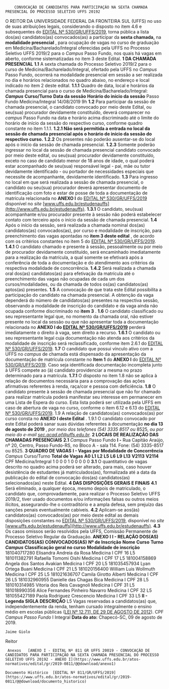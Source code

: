         CONVOCAÇÃO DE CANDIDATOS PARA PARTICIPAÇÃO NA SEXTA CHAMADA PRESENCIAL DO PROCESSO SELETIVO UFFS 20192  

 O REITOR DA UNIVERSIDADE FEDERAL DA FRONTEIRA SUL (UFFS) no uso de suas atribuições legais, considerando o disposto no item 4.6 e subsequentes do [EDITAL Nº 530/GR/UFFS/2019](https://www.uffs.edu.br/atos-normativos/edital/gr/2019-0530), torna pública a lista dos(as) candidatos(as) convocados(as) a participar da  **sexta chamada,** na **modalidade presencial** , para ocupação de vagas no curso de graduação em Medicina/Bacharelado/Integral oferecidas pela UFFS no Processo Seletivo UFFS 2019/2 para o *Campus*  Passo Fundo, nos quais há vagas em aberto, conforme sistematizadas no item 3 deste Edital.  **1 DA CHAMADA PRESENCIAL** **1.1**  A sexta chamada do Processo Seletivo 2019/2 para o curso de Medicina/Bacharelado/Integral, ofertado pela UFFS no *Campus*  Passo Fundo, ocorrerá na modalidade presencial em sessão a ser realizada no dia e horários relacionados no quadro abaixo, no endereço e local indicado no item 2 deste edital. **1.1.1**  Quadro de data, local e horários da chamada presencial para o curso de Medicina/Bacharelado/Integral:      ***Campus***    **Curso/Turno**   **Data da sessão**   **Horário do início da sessão**     Passo Fundo   Medicina/Integral   14/08/2019   9h     **1.2**  Para participar da sessão de chamada presencial, o candidato convocado por meio deste Edital, ou seu(sua) procurador devidamente constituído, deverá comparecer no *campus*  Passo Fundo na data e horário acima discriminado até o limite do horário de início da sessão do respectivo curso, conforme quadro constante no item 1.1.1. **1.2.1 Não será permitida a entrada no local da sessão de chamada presencial após o horário de início da sessão do respectivo curso.** **1.2.2**  Os presentes não poderão ausentar-se do local após o início da sessão de chamada presencial. **1.2.3**  Somente poderão ingressar no local da sessão de chamada presencial candidato convocado por meio deste edital, ou seu(sua) procurador devidamente constituído, exceto no caso de candidato menor de 18 anos de idade, o qual poderá estar acompanhado de seu(sua) responsável legal - pai, mãe ou tutor devidamente identificado - ou portador de necessidades especiais que necessite de acompanhante, devidamente identificado. **1.3**  Para ingresso no local em que será realizada a sessão de chamada presencial, o candidato ou seu(sua) procurador deverá apresentar documento de identificação com foto e estar de posse de toda a documentação de matrícula relacionada no **ANEXO I**  do [EDITAL Nº 530/GR/UFFS/2019](https://www.uffs.edu.br/atos-normativos/edital/gr/2019-0530) disponível no *site* [www.uffs.edu.br/estudenauffs](http://www.uffs.edu.br/estudenauffs). **1.3.1**  O candidato, seu(sua) acompanhante e/ou procurador presente à sessão não poderá estabelecer contato com terceiro após o início da sessão de chamada presencial. **1.4**  Após o início da sessão, será realizada a chamada nominal dos(as) candidatos(as) convocados(as), por curso e modalidade de inscrição, para preenchimento das vagas apontadas no **item 3 deste edital** , de acordo com os critérios constantes no item 5 do [EDITAL Nº 530/GR/UFFS/2019](https://www.uffs.edu.br/atos-normativos/edital/gr/2019-0530). **1.4.1**  O candidato chamado e presente à sessão, pessoalmente ou por meio de procurador devidamente constituído, será encaminhado imediatamente para a realização da matrícula, a qual somente se efetivará após a conferência de toda a documentação e do atendimento aos critérios da respectiva modalidade de concorrência. **1.4.2**  Será realizada a chamada oral dos(as) candidatos(as) para efetivação da matrícula até o preenchimento das vagas não ocupadas de cada um dos cursos/modalidades, ou da chamada de todos os(as) candidatos(as) aptos(as) presentes. **1.5**  A convocação de que trata este Edital possibilita a participação do candidato na chamada presencial. A obtenção da vaga dependerá do número de candidatos(as) presentes na respectiva sessão, observando a modalidade de inscrição do candidato e da vaga ainda não ocupada conforme discriminado no **item 3** . **1.6**  O candidato classificado ou seu representante legal que, no momento da chamada oral, não estiver presente no local da sessão ou que não apresentar toda a documentação relacionada no  **ANEXO I do [EDITAL Nº 530/GR/UFFS/2019](https://www.uffs.edu.br/atos-normativos/edital/gr/2019-0530)** perderá imediatamente o direito à vaga, sem direito a recurso. **1.6.1**  O candidato ou seu representante legal cuja documentação não atenda aos critérios da modalidade de inscrição será reclassificado, conforme item 2.6.1 do [EDITAL Nº 530/GR/UFFS/2019](https://www.uffs.edu.br/atos-normativos/edital/gr/2019-0530). **1.7**  O candidato que possui vínculo ativo com a UFFS no *campus*  de chamada está dispensado da apresentação da documentação de matrícula constante no **Item 1** do **ANEXO I**  do [EDITAL Nº 530/GR/UFFS/2019](https://www.uffs.edu.br/atos-normativos/edital/gr/2019-0530). Caso seja identificada documentação incompleta junto à UFFS compete ao (à) candidato providenciar a mesma no prazo determinado para a matrícula. **1.7.1**  O disposto no item 1.8 não se aplica à relação de documentos necessária para a comprovação das ações afirmativas referentes à renda, raça/cor e pessoa com deficiência. **1.8**  O candidato presente à sessão de chamada presencial que não for chamado para realizar matrícula poderá manifestar seu interesse em permanecer em uma Lista de Espera do curso. Esta lista poderá ser utilizada pela UFFS em caso de abertura de vaga no curso, conforme o item 6.12 e 6.13 do [EDITAL Nº 530/GR/UFFS/2019](https://www.uffs.edu.br/atos-normativos/edital/gr/2019-0530). 1.9 A relação de candidatos(as) convocados(as) por curso consta no **ANEXO I deste Edital** . 1.9.1 O candidato convocado por este Edital poderá sanar suas dúvidas referentes à documentação  **no dia 13 de agosto de 2019** , *por meio dos telefones (54) 3335 8517 ou*  8525, *ou por meio do*  *e-mail sec.acad.pf@uffs.edu.br.*  **2 LOCAIS DE REALIZAÇÃO DAS CHAMADAS PRESENCIAIS** **2.1**  *Campus*  Passo Fundo **I -**  Rua Capitão Araújo, nº 20, Centro, Passo Fundo-RS, no Bloco A - sala 114. Fone: (54) 3335-8517 ou 8525.  **3 QUADRO DE VAGAS** **I - Vagas por Modalidade de Concorrência**    *Campus* Curso/Turno  **Total de Vagas**   **A0**   **L1**   **L2**   **L5**   **L6**   **L9**   **L13**   **V2113**   **V2114**     CPF   Medicina/Integral   1   0   0   0   1   0   0   0   0   0     **3.1**  O quantitativo de vagas descrito no quadro acima poderá ser alterado, para mais, caso houver desistência de estudantes já matriculados(as), formalizada até a data da publicação do edital de convocação dos(as) candidatos(as) selecionados(as) neste Edital.  **4 DAS DISPOSIÇÕES GERAIS E FINAIS** **4.1**  Será eliminado, a qualquer época, mesmo depois de matriculado, o candidato que, comprovadamente, para realizar o Processo Seletivo UFFS 2019/2, tiver usado documentos e/ou informações falsas ou outros meios ilícitos, assegurando-lhe o contraditório e a ampla defesa, sem prejuízo das sanções penais eventualmente cabíveis. **4.2**  Aplicam-se aos(às) candidatos(as) convocados(as) por meio deste edital as demais disposições constantes no [EDITAL Nº 530/GR/UFFS/2019](https://www.uffs.edu.br/atos-normativos/edital/gr/2019-0530), disponível no *site* [www.uffs.edu.br/estudenauffs](http://www.uffs.edu.br/estudenauffs). **4.3**  Os casos omissos serão resolvidos pela UFFS, Comissão Permanente de Processo Seletivo Regular da Graduação.   **ANEXO I**  **I - RELAÇÃO DOS(AS) CANDIDATOS(AS) CONVOCADOS(AS)**       **Nº de Inscrição**   **Nome**   **Curso**   **Turno**    ***Campus***    **Classificação geral no curso**   **Modalidade de inscrição**     181040717280   Elisandra Andreia da Rosa   Medicina   I   CPF   16   L5     181011382791   Rafaella Tomomi Oishi   Medicina   I   CPF   17   L5     181004158869   Angela dos Santos Avakian   Medicina   I   CPF   20   L5     181035457934   Lyan Ortega Buani   Medicina   I   CPF   21   L5     181020156400   William Luis Wollmuth   Medicina   I   CPF   25   L5     181021636707   Camila Girotto Alberti   Medicina   I   CPF   26   L5     181032960955   Danielle das Chagas Bica   Medicina   I   CPF   28   L5     181010314985   Vitoria dos Reis Cavagnoli   Medicina   I   CPF   31   L5     181018990356   Alice Fernandes Pinheiro Navarro   Medicina   I   CPF   32   L5     181055427189   Paola Rodriguez Crescencio   Medicina   I   CPF   33   L5     **II - Legenda**     **SIGLA**   **DESCRIÇÃO**     L5   Vagas reservadas a candidatos(as) que, independentemente da renda, tenham cursado integralmente o ensino médio em escolas públicas ([LEI Nº 12.711, DE 29 DE AGOSTO DE 2012](http://www.planalto.gov.br/ccivil_03/_ato2011-2014/2012/lei/l12711.htm)).     CPF   *Campus Passo Fundo*     I   Integral          **Data do ato:** Chapecó-SC, 09 de agosto de 2019.   
 

    Jaime Giolo   
 Reitor 

     Anexos   [ANEXO I - EDITAL Nº 811 GR UFFS 20019 - CONVOCAÇÃO DE CANDIDATOS PARA PARTICIPAÇÃO NA SEXTA CHAMADA PRESENCIAL DO PROCESSO SELETIVO UFFS 20192 - ANEXO I](https://www.uffs.edu.br/atos-normativos/edital/gr/2019-0811/@@download/anexo1)  

    Documento Histórico  [EDITAL Nº 811/GR/UFFS/2019](https://www.uffs.edu.br/atos-normativos/edital/gr/2019-0811/@@download/documento_historico)     
      